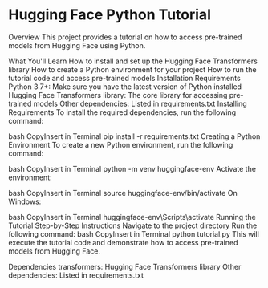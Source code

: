 # Hugging Face Python Tutorial

Overview
This project provides a tutorial on how to access pre-trained models from Hugging Face using Python.

What You'll Learn
How to install and set up the Hugging Face Transformers library
How to create a Python environment for your project
How to run the tutorial code and access pre-trained models
Installation
Requirements
Python 3.7+: Make sure you have the latest version of Python installed
Hugging Face Transformers library: The core library for accessing pre-trained models
Other dependencies: Listed in requirements.txt
Installing Requirements
To install the required dependencies, run the following command:

bash
CopyInsert in Terminal
pip install -r requirements.txt
Creating a Python Environment
To create a new Python environment, run the following command:

bash
CopyInsert in Terminal
python -m venv huggingface-env
Activate the environment:

bash
CopyInsert in Terminal
source huggingface-env/bin/activate
On Windows:

bash
CopyInsert in Terminal
huggingface-env\Scripts\activate
Running the Tutorial
Step-by-Step Instructions
Navigate to the project directory
Run the following command:
bash
CopyInsert in Terminal
python tutorial.py
This will execute the tutorial code and demonstrate how to access pre-trained models from Hugging Face.

Dependencies
transformers: Hugging Face Transformers library
Other dependencies: Listed in requirements.txt
